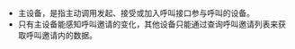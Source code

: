 <div class="mk-hint">

- 主设备，是指主动调用发起、接受或加入呼叫接口参与呼叫的设备。
- 只有主设备能感知呼叫邀请的变化，其他设备只能通过查询呼叫邀请列表来获取呼叫邀请内的数据。
</div>

